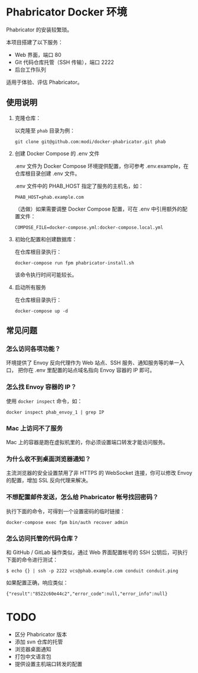 # Phabricator Docker 环境

Phabricator 的安装较繁琐。

本项目搭建了以下服务：

- Web 界面，端口 80
- Git 代码仓库托管（SSH 传输），端口 2222
- 后台工作队列

适用于体验、评估 Phabricator。

## 使用说明

1.  克隆仓库：

    以克隆至 `phab` 目录为例：

        git clone git@github.com:modi/docker-phabricator.git phab

2.  创建 Docker Compose 的 .env 文件

    .env 文件为 Docker Compose 环境提供配置，你可参考 .env.example，在仓库根目录创建 .env 文件。
    
    .env 文件中的 PHAB_HOST 指定了服务的主机名，如：

        PHAB_HOST=phab.example.com

    （选做）如果需要调整 Docker Compose 配置，可在 .env 中引用额外的配置文件：

        COMPOSE_FILE=docker-compose.yml:docker-compose.local.yml

3.  初始化配置和创建数据库：

    在仓库根目录执行：

        docker-compose run fpm phabricator-install.sh

    该命令执行时间可能较长。

4.  启动所有服务

    在仓库根目录执行：

        docker-compose up -d

## 常见问题

### 怎么访问各项功能？

环境提供了 Envoy 反向代理作为 Web 站点、SSH 服务、通知服务等的单一入口，
把你在 .env 里配置的站点域名指向 Envoy 容器的 IP 即可。

### 怎么找 Envoy 容器的 IP？

使用 `docker inspect` 命令，如：

    docker inspect phab_envoy_1 | grep IP

### Mac 上访问不了服务

Mac 上的容器是跑在虚拟机里的，你必须设置端口转发才能访问服务。

### 为什么收不到桌面浏览器通知？

主流浏览器的安全设置禁用了非 HTTPS 的 WebSocket 连接，你可以修改 Envoy 的配置，增加 SSL 反向代理来解决。

### 不想配置邮件发送，怎么给 Phabricator 帐号找回密码？

执行下面的命令，可得到一个设置密码的临时链接：

    docker-compose exec fpm bin/auth recover admin

### 怎么访问托管的代码仓库？

和 GitHub / GitLab 操作类似，通过 Web 界面配置帐号的 SSH 公钥后，可执行下面的命令进行测试：

```
$ echo {} | ssh -p 2222 vcs@phab.example.com conduit conduit.ping
```

如果配置正确，响应类似：

```
{"result":"8522c60e44c2","error_code":null,"error_info":null}
```

# TODO

- 区分 Phabricator 版本
- 添加 svn 仓库的托管
- 浏览器桌面通知
- 打包中文语言包
- 提供设置主机端口转发的配置
